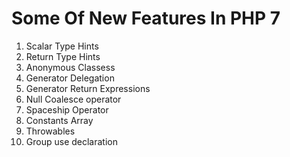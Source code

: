 Some Of New Features In PHP 7
=============================

1.  Scalar Type Hints
2.  Return Type Hints
3.  Anonymous  Classess
4.  Generator Delegation
5.  Generator Return Expressions
6.  Null Coalesce operator
7.  Spaceship Operator
8.  Constants Array
9.  Throwables
10. Group use declaration
